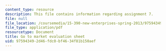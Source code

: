 ```yaml
---
content_type: resource
description: This file contains information regarding assignment 7.
file: null
file_location: /coursemedia/15-390-new-enterprises-spring-2013/975943492d46fdc0bf4634f81b150aef_MIT15_390S13_assgn7sheet.pdf
file_type: application/pdf
resourcetype: Document
title: Go to market evaluation sheet
uid: 97594349-2d46-fdc0-bf46-34f81b150aef
---
```

